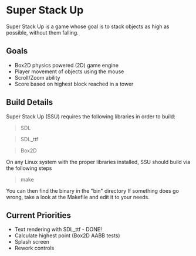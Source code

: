 Super Stack Up
==============

Super Stack Up is a game whose goal is to stack objects as high as possible, without them falling.

Goals
-----
* Box2D physics powered (2D) game engine
* Player movement of objects using the mouse
* Scroll/Zoom ability
* Score based on highest block reached in a tower

Build Details
-------------

Super Stack Up (SSU) requires the following libraries in order to build:
>SDL

>SDL_ttf

>Box2D

On any Linux system with the proper libraries installed, SSU should build via the following steps

>make

You can then find the binary in the "bin" directory
If something does go wrong, take a look at the Makefile and edit it to your needs.

Current Priorities
------------------
* Text rendering with SDL_ttf - DONE!
* Calculate highest point (Box2D AABB tests)
* Splash screen
* Rework controls